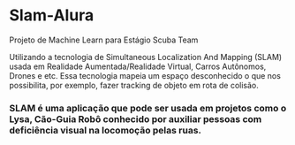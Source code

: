 # Slam-Alura
Projeto de Machine Learn para Estágio Scuba Team

Utilizando a tecnologia de Simultaneous Localization And Mapping (SLAM) usada em Realidade Aumentada/Realidade Virtual, Carros Autônomos, Drones e etc. Essa tecnologia mapeia um espaço desconhecido o que nos possibilita, por exemplo, fazer tracking de objeto em rota de colisão.

### SLAM é uma aplicação que pode ser usada em projetos como o Lysa, Cão-Guia Robô conhecido por auxiliar pessoas com deficiência visual na locomoção pelas ruas.
